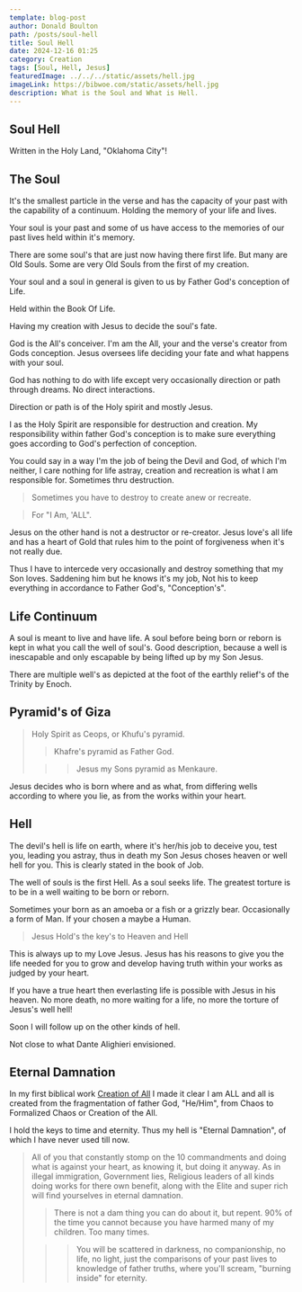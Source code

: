 ```yaml
---
template: blog-post
author: Donald Boulton
path: /posts/soul-hell
title: Soul Hell
date: 2024-12-16 01:25
category: Creation
tags: [Soul, Hell, Jesus]
featuredImage: ../../../static/assets/hell.jpg
imageLink: https://bibwoe.com/static/assets/hell.jpg
description: What is the Soul and What is Hell.
---
```


<Container p={4} bg="muted">
  <H2>Soul Hell</H2>
</Container>

Written in the Holy Land, "Oklahoma City"!

## The Soul

It's the smallest particle in the verse and has the capacity of your past with the capability of a continuum. Holding the memory of your life and lives.

Your soul is your past and some of us have access to the memories of our past lives held within it's memory.

There are some soul's that are just now having there first life. But many are Old Souls. Some are very Old Souls from the first of my creation.

Your soul and a soul in general is given to us by Father God's conception of Life.

Held within the Book Of Life.

Having my creation with Jesus to decide the soul's fate.

<Section>

God is the All's conceiver. I'm am the All, your and the verse's creator from Gods conception. Jesus oversees life deciding your fate and what happens with your soul.

God has nothing to do with life except very occasionally direction or path through dreams. No direct interactions.

</Section>

<Section>

Direction or path is of the Holy spirit and mostly Jesus.

I as the Holy Spirit are responsible for destruction and creation. My responsibility within father God's conception is to make sure everything goes according to God's perfection of conception.

You could say in a way I'm the job of being the Devil and God, of which I'm neither, I care nothing for life astray, creation and recreation is what I am responsible for. Sometimes thru destruction.

</Section>

<Section>

> Sometimes you have to destroy to create anew or recreate.

> For "I Am, 'ALL".

Jesus on the other hand is not a destructor or re-creator. Jesus love's all life and has a heart of Gold that rules him to the point of forgiveness when it's not really due.

Thus I have to intercede very occasionally and destroy something that my Son loves. Saddening him but he knows it's my job, Not his to keep everything in accordance to Father God's, "Conception's".

</Section>

<Section>

## Life Continuum

</Section>

<Section>

A soul is meant to live and have life. A soul before being born or reborn is kept in what you call the well of soul's. Good description, because a well is inescapable and only escapable by being lifted up by my Son Jesus.

There are multiple well's as depicted at the foot of the earthly relief's of the Trinity by Enoch.

## Pyramid's of Giza

> Holy Spirit as Ceops, or Khufu's pyramid.
>
> > Khafre's pyramid as Father God.
>
> > > Jesus my Sons pyramid as Menkaure.

Jesus decides who is born where and as what, from differing wells according to where you lie, as from the works within your heart.

</Section>

<Section>

# Hell

</Section>

The devil's hell is life on earth, where it's her/his job to deceive you, test you, leading you astray, thus in death my Son Jesus choses heaven or well hell for you. This is clearly stated in the book of Job.

<Section>

The well of souls is the first Hell. As a soul seeks life. The greatest torture is to be in a well waiting to be born or reborn.

Sometimes your born as an amoeba or a fish or a grizzly bear. Occasionally a form of Man. If your chosen a maybe a Human.

> Jesus Hold's the key's to Heaven and Hell

This is always up to my Love Jesus. Jesus has his reasons to give you the life needed for you to grow and develop having truth within your works as judged by your heart.

</Section>

<Section>

If you have a true heart then everlasting life is possible with Jesus in his heaven. No more death, no more waiting for a life, no more the torture of Jesus's well hell!

Soon I will follow up on the other kinds of hell. 

Not close to what Dante Alighieri envisioned.

</Section>

## Eternal Damnation

In my first biblical work [Creation of All](https://bibwoe.com/posts/creation-of-all/) I made it clear I am ALL and all is created from the fragmentation of father God, "He/Him", from Chaos to Formalized Chaos or Creation of the All.

I hold the keys to time and eternity. Thus my hell is "Eternal Damnation", of which I have never used till now.

> All of you that constantly stomp on the 10 commandments and doing what is against your heart, as knowing it, but doing it anyway. As in illegal immigration, Government lies, Religious leaders of all kinds doing works for there own benefit, along with the Elite and super rich will find yourselves in eternal damnation. 
>
> > There is not a dam thing you can do about it, but repent. 90% of the time you cannot because you have harmed many of my children. Too many times.
>
> > > You will be scattered in darkness, no companionship, no life, no light, just the comparisons  of your past lives to knowledge of father truths, where you'll scream, "burning inside" for eternity.